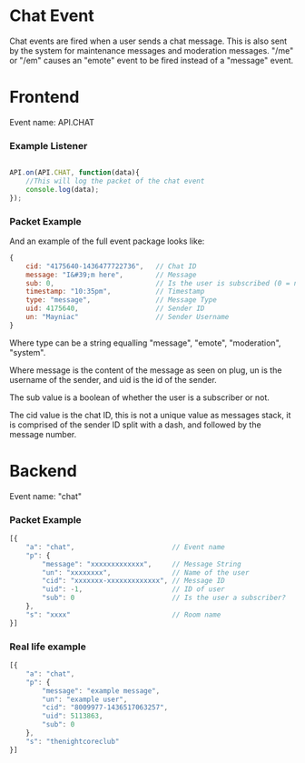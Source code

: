 # Chat Event

Chat events are fired when a user sends a chat message. This is also sent by the system for maintenance messages and
moderation messages. "/me" or "/em" causes an "emote" event to be fired instead of a "message" event.

# Frontend

Event name: API.CHAT

### Example Listener

```js

API.on(API.CHAT, function(data){
    //This will log the packet of the chat event
    console.log(data);
});

```

### Packet Example

And an example of the full event package looks like:

```js
{
    cid: "4175640-1436477722736", 	// Chat ID
    message: "I&#39;m here", 		// Message
    sub: 0, 						// Is the user is subscribed (0 = no, 1 = yes) 
    timestamp: "10:35pm", 			// Timestamp
    type: "message", 				// Message Type
    uid: 4175640, 					// Sender ID
    un: "Mayniac" 					// Sender Username
}
```

Where type can be a string equalling "message", "emote", "moderation", "system".

Where message is the content of the message as seen on plug, un is the username of the sender, and uid is the id of
the sender.

The sub value is a boolean of whether the user is a subscriber or not.

The cid value is the chat ID, this is not a unique value as messages stack, it is comprised of the sender ID split with 
a dash, and followed by the message number.

# Backend

Event name: "chat"

### Packet Example

```js
[{
    "a": "chat",                        // Event name
    "p": {
        "message": "xxxxxxxxxxxxx",     // Message String
        "un": "xxxxxxxx",               // Name of the user
        "cid": "xxxxxxx-xxxxxxxxxxxxx", // Message ID
        "uid": -1,                      // ID of user
        "sub": 0                        // Is the user a subscriber?
    },
    "s": "xxxx"                         // Room name
}]
```
### Real life example
```js
[{
    "a": "chat",
    "p": {
        "message": "example message",
        "un": "example user",
        "cid": "8009977-1436517063257",
        "uid": 5113863,
        "sub": 0
    },
    "s": "thenightcoreclub"
}]
```




